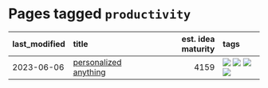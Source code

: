 # Pages tagged `productivity`

|last_modified|title|est. idea maturity|tags
|:---|:---|---:|:---|
|2023-06-06|[personalized anything](../personalized_anything.md)|4159|[![](https://img.shields.io/badge/tag-gdpr_data_export-43d799)](../tags/gdpr_data_export.md) [![](https://img.shields.io/badge/tag-llm-d548d8)](../tags/llm.md) [![](https://img.shields.io/badge/tag-personalization-98b52b)](../tags/personalization.md) [![](https://img.shields.io/badge/tag-productivity-7fe3bd)](../tags/productivity.md)|